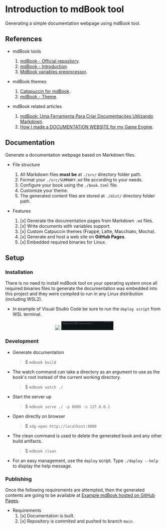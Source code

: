 # Introduction to mdBook tool

Generating a simple documentation webpage using mdBook tool.

## References

- mdBook tools
	1. [mdBook - Official repository](https://github.com/rust-lang/mdBook).
	1. [mdBook - Introduction](https://rust-lang.github.io/mdBook/index.html).
	1. [MdBook variables preprocessor](https://crates.io/crates/mdbook-variables).

- mdBook themes
	1. [Catppuccin for mdBook](https://github.com/catppuccin/mdBook).
	1. [mdBook - Theme](https://github.com/zjp-CN/mdbook-theme).

- mdBook related articles
	1. [mdBook: Uma Ferramenta Para Criar Documentações Utilizando Markdown](https://johnfercher.medium.com/mdbook-uma-ferramenta-para-criar-documenta%C3%A7%C3%B5es-utilizando-markdown-c30c9dfa5c9f).
	1. [How I made a DOCUMENTATION WEBSITE for my Game Engine](https://www.youtube.com/watch?v=tJDof3nrfHU).

## Documentation

Generate a documentation webpage based on Markdown files.

- File structure
    1. All Markdown files **must be** at `./src/` directory folder path.
    1. Format your `./src/SUMMARY.md` file according to your needs.
    1. Configure your book using the `./book.toml` file.
    1. Customize your theme.
    1. The generated content files are stored at `./dist/` directory folder path.

- Features
	1. [x] Generate the documentation pages from Markdown `.md` files.
	1. [x] Write documents with variables support.
	1. [x] Custom Catpuccin themes (Frappé, Latte, Macchiato, Mocha).
	1. [x] Generate and host a web site on **GitHub Pages**.
	1. [x] Embedded required binaries for Linux.

## Setup

### Installation

There is no need to install mdBook tool on your operating system once all required binaries files to generate the documentation was embedded into this project and they were compiled to run in any Linux distribution (including WSL2).

- In example of Visual Studio Code be sure to run the `deploy script` from WSL terminal.

<p align="center" width="100%">
    <img width="33%" src="../assets/images/script_deploy.png">
    <img width="33%" src="./docs/assets/images/script_deploy.png">
</p>

<!--
![Deploy script](./docs/assets/images/script_deploy.png).
-->

### Development

- Generate documentation
    > $ `mdbook build`

- The watch command can take a directory as an argument to use as the book's root instead of the current working directory.
    > $ `mdbook watch ./`

- Start the server up
    > $ `mdbook serve ./ -p 8000 -n 127.0.0.1`

- Open directly on browser
    > $ `xdg-open http://localhost:8000`

- The clean command is used to delete the generated book and any other build artifacts.
    > $ `mdbook clean`

- For an easy management, use the `deploy` script. Type `./deploy --help` to display the help message.

### Publishing

Once the following requirements are attempted, then the generated contents are going to be available at [Example mdBook hosted on GitHub Pages](https://henrikbeck95.github.io/example_mdbook/dist/).

- Requirements
    1. [x] Documentation is built.
    1. [x] Repository is commited and pushed to branch `main`.